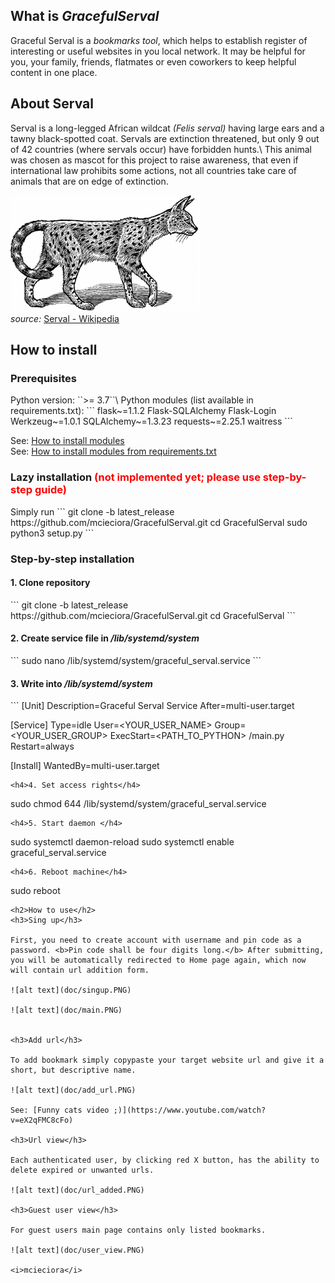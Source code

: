 <h2>What is <i>GracefulServal</i></h2>
Graceful Serval is a <i>bookmarks tool</i>, which helps to establish register of interesting or useful websites in you local network. It may be helpful for you, your family, friends, flatmates or even coworkers to keep helpful content in one place.

<h2>About Serval</h2>
Serval is a long-legged African wildcat <i>(Felis serval)</i> having large ears and a tawny black-spotted coat. Servals are extinction threatened, but only 9 out of 42 countries (where servals occur) have forbidden hunts.\
This animal was chosen as mascot for this project to raise awareness, that even if international law prohibits some actions, not all countries take care of animals that are on edge of extinction.

![alt text](doc/serval.PNG)\
<i>source:</i> [Serval - Wikipedia](https://en.wikipedia.org/wiki/Serval)
<h2>How to install</h2>
<h3>Prerequisites</h3>
Python version:
``>= 3.7``\
Python modules (list available in requirements.txt):
```
flask~=1.1.2
Flask-SQLAlchemy
Flask-Login
Werkzeug~=1.0.1
SQLAlchemy~=1.3.23
requests~=2.25.1
waitress
```

See: [How to install modules](https://packaging.python.org/tutorials/installing-packages/#use-pip-for-installing) \
See: [How to install modules from requirements.txt](https://packaging.python.org/tutorials/installing-packages/#requirements-files)


<h3>Lazy installation <font color="red">(not implemented yet; please use step-by-step guide)</font></h3>
Simply run 
```
git clone -b latest_release https://github.com/mcieciora/GracefulServal.git
cd GracefulServal
sudo python3 setup.py
```

<h3>Step-by-step installation</h3>
<h4>1. Clone repository</h4>
```
git clone -b latest_release https://github.com/mcieciora/GracefulServal.git
cd GracefulServal
```
<h4>2. Create service file in <i>/lib/systemd/system</i></h4>
```
sudo nano /lib/systemd/system/graceful_serval.service
```
<h4>3. Write into <i>/lib/systemd/system</i></h4>
```
[Unit]
Description=Graceful Serval Service
After=multi-user.target

[Service]
Type=idle
User=<YOUR_USER_NAME>
Group=<YOUR_USER_GROUP>
ExecStart=<PATH_TO_PYTHON> <PATH TO CLONED REPOSITORY>/main.py
Restart=always

[Install]
WantedBy=multi-user.target
```
<h4>4. Set access rights</h4>
```
sudo chmod 644 /lib/systemd/system/graceful_serval.service
```
<h4>5. Start daemon </h4>
```
sudo systemctl daemon-reload
sudo systemctl enable graceful_serval.service
```
<h4>6. Reboot machine</h4>
```
sudo reboot
```
<h2>How to use</h2>
<h3>Sing up</h3>

First, you need to create account with username and pin code as a password. <b>Pin code shall be four digits long.</b> After submitting, you will be automatically redirected to Home page again, which now will contain url addition form.

![alt text](doc/singup.PNG)

![alt text](doc/main.PNG)


<h3>Add url</h3>

To add bookmark simply copypaste your target website url and give it a short, but descriptive name.

![alt text](doc/add_url.PNG)

See: [Funny cats video ;)](https://www.youtube.com/watch?v=eX2qFMC8cFo)

<h3>Url view</h3>

Each authenticated user, by clicking red X button, has the ability to delete expired or unwanted urls.

![alt text](doc/url_added.PNG)

<h3>Guest user view</h3>

For guest users main page contains only listed bookmarks.

![alt text](doc/user_view.PNG)

<i>mcieciora</i>